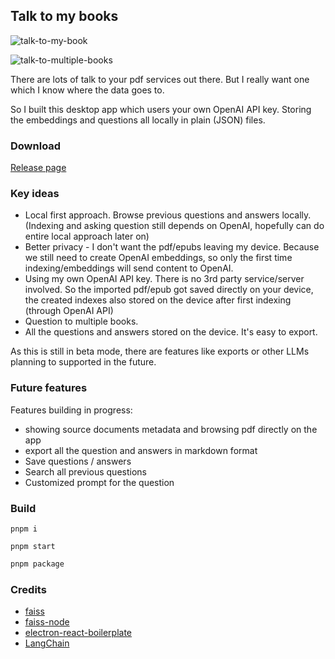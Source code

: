 ## Talk to my books

![talk-to-my-book](./screenshots/talk-to-book.avif)

![talk-to-multiple-books](./screenshots/talk-to-multiple-books.avif)

There are lots of talk to your pdf services out there. But I really want one which I know where the data goes to.

So I built this desktop app which users your own OpenAI API key. Storing the embeddings and questions all locally in plain (JSON) files.

### Download

[Release page](https://github.com/29decibel/talk-to-my-books/releases)

### Key ideas

- Local first approach. Browse previous questions and answers locally. (Indexing and asking question still depends on OpenAI, hopefully can do entire local approach later on)
- Better privacy - I don't want the pdf/epubs leaving my device. Because we still need to create OpenAI embeddings, so only the first time indexing/embeddings will send content to OpenAI.
- Using my own OpenAI API key. There is no 3rd party service/server involved. So the imported pdf/epub got saved directly on your device, the created indexes also stored on the device after first indexing (through OpenAI API)
- Question to multiple books.
- All the questions and answers stored on the device. It's easy to export.

As this is still in beta mode, there are features like exports or other LLMs planning to supported in the future.

### Future features

Features building in progress:
- showing source documents metadata and browsing pdf directly on the app
- export all the question and answers in markdown format
- Save questions / answers
- Search all previous questions
- Customized prompt for the question

### Build
```
pnpm i
```

```
pnpm start
```

```bash
pnpm package
```

### Credits
- [faiss](https://github.com/facebookresearch/faiss)
- [faiss-node](https://github.com/ewfian/faiss-node)
- [electron-react-boilerplate](https://github.com/electron-react-boilerplate/electron-react-boilerplate)
- [LangChain](https://js.langchain.com/docs/modules/data_connection/vectorstores/integrations/faiss)
